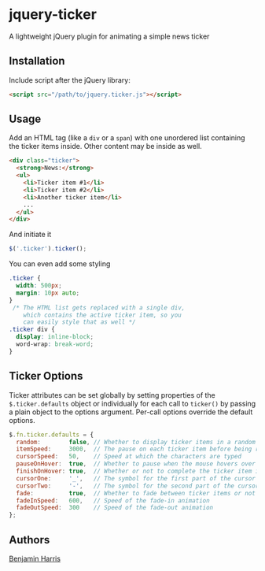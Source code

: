 jquery-ticker
=============

A lightweight jQuery plugin for animating a simple news ticker


## Installation

Include script after the jQuery library:

```html
<script src="/path/to/jquery.ticker.js"></script>
```


## Usage

Add an HTML tag (like a `div` or a `span`) with one unordered list containing the ticker items inside. Other content may be inside as well.

```html
<div class="ticker">
  <strong>News:</strong>
  <ul>
    <li>Ticker item #1</li>
    <li>Ticker item #2</li>
    <li>Another ticker item</li>
    ...
  </ul>
</div>
```

And initiate it

```javascript
$('.ticker').ticker();
```

You can even add some styling

```css
.ticker {
  width: 500px;
  margin: 10px auto;
}
 /* The HTML list gets replaced with a single div,
    which contains the active ticker item, so you
    can easily style that as well */
.ticker div {
  display: inline-block;
  word-wrap: break-word;
}
```


## Ticker Options

Ticker attributes can be set globally by setting properties of the `$.ticker.defaults` object or individually for each call to `ticker()` by passing a plain object to the options argument. Per-call options override the default options.

```javascript
$.fn.ticker.defaults = {
  random:        false, // Whether to display ticker items in a random order
  itemSpeed:     3000,  // The pause on each ticker item before being replaced
  cursorSpeed:   50,    // Speed at which the characters are typed
  pauseOnHover:  true,  // Whether to pause when the mouse hovers over the ticker
  finishOnHover: true,  // Whether or not to complete the ticker item instantly when moused over
  cursorOne:     '_',   // The symbol for the first part of the cursor
  cursorTwo:     '-',   // The symbol for the second part of the cursor
  fade:          true,  // Whether to fade between ticker items or not
  fadeInSpeed:   600,   // Speed of the fade-in animation
  fadeOutSpeed:  300    // Speed of the fade-out animation
};
```


## Authors

[Benjamin Harris](https://github.com/BenjaminRH)
